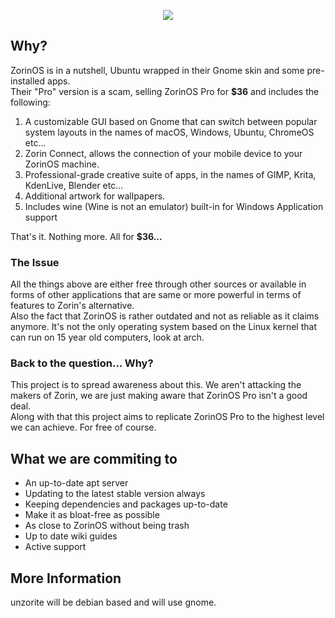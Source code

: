 <p align="center"><img src="https://media.discordapp.net/attachments/952138215136055332/1157397703391719525/Frame_6.png"></p>

## Why?
ZorinOS is in a nutshell, Ubuntu wrapped in their Gnome skin and some pre-installed apps.<br>
Their "Pro" version is a scam, selling ZorinOS Pro for **$36** and includes the following:
1. A customizable GUI based on Gnome that can switch between popular system layouts in the names of macOS, Windows, Ubuntu, ChromeOS etc...
2. Zorin Connect, allows the connection of your mobile device to your ZorinOS machine.
3. Professional-grade creative suite of apps, in the names of GIMP, Krita, KdenLive, Blender etc...
4. Additional artwork for wallpapers.
5. Includes wine (Wine is not an emulator) built-in for Windows Application support<br>

That's it. Nothing more. All for **$36...**
### The Issue
All the things above are either free through other sources or available in forms of other applications that are same or more powerful in terms of features to Zorin's alternative.<br>
Also the fact that ZorinOS is rather outdated and not as reliable as it claims anymore. It's not the only operating system based on the Linux kernel that can run on 15 year old computers, look at arch.
### Back to the question... Why?
This project is to spread awareness about this. We aren't attacking the makers of Zorin, we are just making aware that ZorinOS Pro isn't a good deal.<br>
Along with that this project aims to replicate ZorinOS Pro to the highest level we can achieve. For free of course.<br>
## What we are commiting to
- An up-to-date apt server
- Updating to the latest stable version always
- Keeping dependencies and packages up-to-date
- Make it as bloat-free as possible
- As close to ZorinOS without being trash
- Up to date wiki guides
- Active support
## More Information
unzorite will be debian based and will use gnome.
